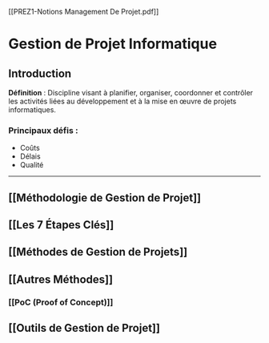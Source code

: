 [[PREZ1-Notions Management De Projet.pdf]]
# Gestion de Projet Informatique
## Introduction

**Définition** : Discipline visant à planifier, organiser, coordonner et contrôler les activités liées au développement et à la mise en œuvre de projets informatiques.

### Principaux défis :

- Coûts
- Délais
- Qualité

---

## [[Méthodologie de Gestion de Projet]]

## [[Les 7 Étapes Clés]]

## [[Méthodes de Gestion de Projets]]

## [[Autres Méthodes]]

### [[PoC (Proof of Concept)]]

## [[Outils de Gestion de Projet]]